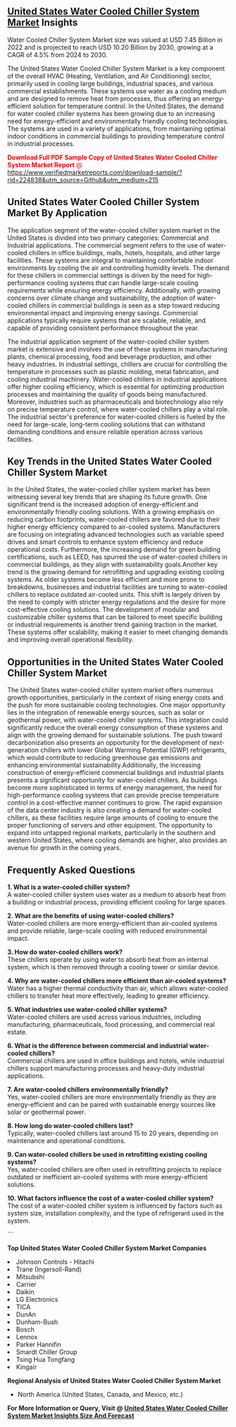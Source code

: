 <h2><a href="https://www.verifiedmarketreports.com/download-sample/?rid=224838&amp;utm_source=Github&amp;utm_medium=215" target="_blank">United States Water Cooled Chiller System Market</a> Insights</h2><p>Water Cooled Chiller System Market size was valued at USD 7.45 Billion in 2022 and is projected to reach USD 10.20 Billion by 2030, growing at a CAGR of 4.5% from 2024 to 2030.</p><p><p>The United States Water Cooled Chiller System Market is a key component of the overall HVAC (Heating, Ventilation, and Air Conditioning) sector, primarily used in cooling large buildings, industrial spaces, and various commercial establishments. These systems use water as a cooling medium and are designed to remove heat from processes, thus offering an energy-efficient solution for temperature control. In the United States, the demand for water cooled chiller systems has been growing due to an increasing need for energy-efficient and environmentally friendly cooling technologies. The systems are used in a variety of applications, from maintaining optimal indoor conditions in commercial buildings to providing temperature control in industrial processes.</p><p><p><span class=""><span style="color: #ff0000;"><strong>Download Full PDF Sample Copy of United States Water Cooled Chiller System Market Report</strong> @ </span><a href="https://www.verifiedmarketreports.com/download-sample/?rid=224838&amp;utm_source=Github&amp;utm_medium=215" target="_blank">https://www.verifiedmarketreports.com/download-sample/?rid=224838&amp;utm_source=Github&amp;utm_medium=215</a></span></p></p><h2>United States Water Cooled Chiller System Market By Application</h2><p>The application segment of the water-cooled chiller system market in the United States is divided into two primary categories: Commercial and Industrial applications. The commercial segment refers to the use of water-cooled chillers in office buildings, malls, hotels, hospitals, and other large facilities. These systems are integral to maintaining comfortable indoor environments by cooling the air and controlling humidity levels. The demand for these chillers in commercial settings is driven by the need for high-performance cooling systems that can handle large-scale cooling requirements while ensuring energy efficiency. Additionally, with growing concerns over climate change and sustainability, the adoption of water-cooled chillers in commercial buildings is seen as a step toward reducing environmental impact and improving energy savings. Commercial applications typically require systems that are scalable, reliable, and capable of providing consistent performance throughout the year.</p><p>The industrial application segment of the water-cooled chiller system market is extensive and involves the use of these systems in manufacturing plants, chemical processing, food and beverage production, and other heavy industries. In industrial settings, chillers are crucial for controlling the temperature in processes such as plastic molding, metal fabrication, and cooling industrial machinery. Water-cooled chillers in industrial applications offer higher cooling efficiency, which is essential for optimizing production processes and maintaining the quality of goods being manufactured. Moreover, industries such as pharmaceuticals and biotechnology also rely on precise temperature control, where water-cooled chillers play a vital role. The industrial sector's preference for water-cooled chillers is fueled by the need for large-scale, long-term cooling solutions that can withstand demanding conditions and ensure reliable operation across various facilities.</p><h2>Key Trends in the United States Water Cooled Chiller System Market</h2><p>In the United States, the water-cooled chiller system market has been witnessing several key trends that are shaping its future growth. One significant trend is the increased adoption of energy-efficient and environmentally friendly cooling solutions. With a growing emphasis on reducing carbon footprints, water-cooled chillers are favored due to their higher energy efficiency compared to air-cooled systems. Manufacturers are focusing on integrating advanced technologies such as variable speed drives and smart controls to enhance system efficiency and reduce operational costs. Furthermore, the increasing demand for green building certifications, such as LEED, has spurred the use of water-cooled chillers in commercial buildings, as they align with sustainability goals.Another key trend is the growing demand for retrofitting and upgrading existing cooling systems. As older systems become less efficient and more prone to breakdowns, businesses and industrial facilities are turning to water-cooled chillers to replace outdated air-cooled units. This shift is largely driven by the need to comply with stricter energy regulations and the desire for more cost-effective cooling solutions. The development of modular and customizable chiller systems that can be tailored to meet specific building or industrial requirements is another trend gaining traction in the market. These systems offer scalability, making it easier to meet changing demands and improving overall operational flexibility.</p><h2>Opportunities in the United States Water Cooled Chiller System Market</h2><p>The United States water-cooled chiller system market offers numerous growth opportunities, particularly in the context of rising energy costs and the push for more sustainable cooling technologies. One major opportunity lies in the integration of renewable energy sources, such as solar or geothermal power, with water-cooled chiller systems. This integration could significantly reduce the overall energy consumption of these systems and align with the growing demand for sustainable solutions. The push toward decarbonization also presents an opportunity for the development of next-generation chillers with lower Global Warming Potential (GWP) refrigerants, which would contribute to reducing greenhouse gas emissions and enhancing environmental sustainability.Additionally, the increasing construction of energy-efficient commercial buildings and industrial plants presents a significant opportunity for water-cooled chillers. As buildings become more sophisticated in terms of energy management, the need for high-performance cooling systems that can provide precise temperature control in a cost-effective manner continues to grow. The rapid expansion of the data center industry is also creating a demand for water-cooled chillers, as these facilities require large amounts of cooling to ensure the proper functioning of servers and other equipment. The opportunity to expand into untapped regional markets, particularly in the southern and western United States, where cooling demands are higher, also provides an avenue for growth in the coming years.</p><h2>Frequently Asked Questions</h2><p><b>1. What is a water-cooled chiller system?</b><br>A water-cooled chiller system uses water as a medium to absorb heat from a building or industrial process, providing efficient cooling for large spaces.</p><p><b>2. What are the benefits of using water-cooled chillers?</b><br>Water-cooled chillers are more energy-efficient than air-cooled systems and provide reliable, large-scale cooling with reduced environmental impact.</p><p><b>3. How do water-cooled chillers work?</b><br>These chillers operate by using water to absorb heat from an internal system, which is then removed through a cooling tower or similar device.</p><p><b>4. Why are water-cooled chillers more efficient than air-cooled systems?</b><br>Water has a higher thermal conductivity than air, which allows water-cooled chillers to transfer heat more effectively, leading to greater efficiency.</p><p><b>5. What industries use water-cooled chiller systems?</b><br>Water-cooled chillers are used across various industries, including manufacturing, pharmaceuticals, food processing, and commercial real estate.</p><p><b>6. What is the difference between commercial and industrial water-cooled chillers?</b><br>Commercial chillers are used in office buildings and hotels, while industrial chillers support manufacturing processes and heavy-duty industrial applications.</p><p><b>7. Are water-cooled chillers environmentally friendly?</b><br>Yes, water-cooled chillers are more environmentally friendly as they are energy-efficient and can be paired with sustainable energy sources like solar or geothermal power.</p><p><b>8. How long do water-cooled chillers last?</b><br>Typically, water-cooled chillers last around 15 to 20 years, depending on maintenance and operational conditions.</p><p><b>9. Can water-cooled chillers be used in retrofitting existing cooling systems?</b><br>Yes, water-cooled chillers are often used in retrofitting projects to replace outdated or inefficient air-cooled systems with more energy-efficient solutions.</p><p><b>10. What factors influence the cost of a water-cooled chiller system?</b><br>The cost of a water-cooled chiller system is influenced by factors such as system size, installation complexity, and the type of refrigerant used in the system.</p>```</p><p><strong>Top United States Water Cooled Chiller System Market Companies</strong></p><div data-test-id=""><p><li>Johnson Controls - Hitachi</li><li> Trane (Ingersoll-Rand)</li><li> Mitsubshi</li><li> Carrier</li><li> Daikin</li><li> LG Electronics</li><li> TICA</li><li> DunAn</li><li> Dunham-Bush</li><li> Bosch</li><li> Lennox</li><li> Parker Hannifin</li><li> Smardt Chiller Group</li><li> Tsing Hua Tongfang</li><li> Kingair</li></p><div><strong>Regional Analysis of&nbsp;United States Water Cooled Chiller System Market</strong></div><ul><li dir="ltr"><p dir="ltr">North America&nbsp;(United States, Canada, and Mexico, etc.)</p></li></ul><p><strong>For More Information or Query, Visit @&nbsp;</strong><strong><a href="https://www.verifiedmarketreports.com/product/water-cooled-chiller-system-market/?utm_source=Github&amp;utm_medium=215" target="_blank">United States Water Cooled Chiller System Market Insights Size And Forecast</a></strong></p></div>
